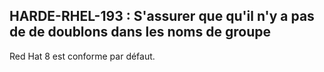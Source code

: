 ## HARDE-RHEL-193 : S'assurer que qu'il n'y a pas de de doublons dans les noms de groupe

Red Hat 8 est conforme par défaut.

